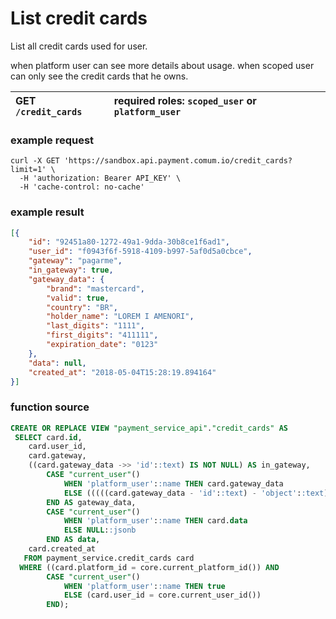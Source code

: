# List credit cards

List all credit cards used for user.

when platform user can see more details about usage.
when scoped user can only see the credit cards that he owns.

| GET `/credit_cards` | **required roles:** `scoped_user` or `platform_user` |
| :--- | :--- |


### example request

```curl
curl -X GET 'https://sandbox.api.payment.comum.io/credit_cards?limit=1' \
  -H 'authorization: Bearer API_KEY' \
  -H 'cache-control: no-cache'
```

### example result

```json
[{
    "id": "92451a80-1272-49a1-9dda-30b8ce1f6ad1",
    "user_id": "f0943f6f-5918-4109-b997-5af0d5a0cbce",
    "gateway": "pagarme",
    "in_gateway": true,
    "gateway_data": {
        "brand": "mastercard",
        "valid": true,
        "country": "BR",
        "holder_name": "LOREM I AMENORI",
        "last_digits": "1111",
        "first_digits": "411111",
        "expiration_date": "0123"
    },
    "data": null,
    "created_at": "2018-05-04T15:28:19.894164"
}]
```

### function source

```sql
CREATE OR REPLACE VIEW "payment_service_api"."credit_cards" AS 
 SELECT card.id,
    card.user_id,
    card.gateway,
    ((card.gateway_data ->> 'id'::text) IS NOT NULL) AS in_gateway,
        CASE "current_user"()
            WHEN 'platform_user'::name THEN card.gateway_data
            ELSE (((((card.gateway_data - 'id'::text) - 'object'::text) - 'date_created'::text) - 'date_updated'::text) - 'fingerprint'::text)
        END AS gateway_data,
        CASE "current_user"()
            WHEN 'platform_user'::name THEN card.data
            ELSE NULL::jsonb
        END AS data,
    card.created_at
   FROM payment_service.credit_cards card
  WHERE ((card.platform_id = core.current_platform_id()) AND
        CASE "current_user"()
            WHEN 'platform_user'::name THEN true
            ELSE (card.user_id = core.current_user_id())
        END);
```
